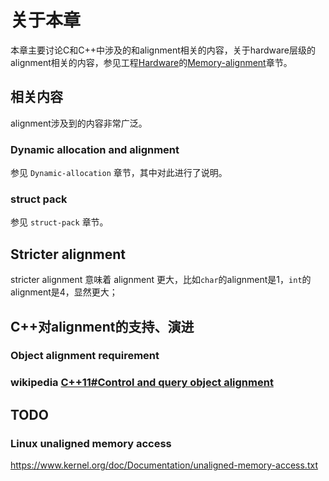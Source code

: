 # 关于本章

本章主要讨论C和C++中涉及的和alignment相关的内容，关于hardware层级的alignment相关的内容，参见工程[Hardware](https://dengking.github.io/Hardware/)的[Memory-alignment](https://dengking.github.io/Hardware/CPU/Memory-access/Memory-alignment/)章节。

## 相关内容

alignment涉及到的内容非常广泛。

### Dynamic allocation and alignment

参见 `Dynamic-allocation` 章节，其中对此进行了说明。

### struct pack

参见 `struct-pack` 章节。



## Stricter alignment  

stricter alignment  意味着 alignment  更大，比如`char`的alignment是1，`int`的alignment是4，显然更大；



## C++对alignment的支持、演进

### Object alignment requirement



### wikipedia [C++11#Control and query object alignment](https://en.wikipedia.org/wiki/C++11#Control_and_query_object_alignment)





## TODO



### Linux unaligned memory access

https://www.kernel.org/doc/Documentation/unaligned-memory-access.txt

